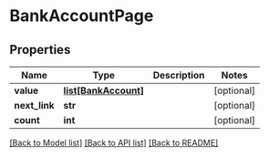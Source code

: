 # BankAccountPage

## Properties
Name | Type | Description | Notes
------------ | ------------- | ------------- | -------------
**value** | [**list[BankAccount]**](BankAccount.md) |  | [optional] 
**next_link** | **str** |  | [optional] 
**count** | **int** |  | [optional] 

[[Back to Model list]](../README.md#documentation-for-models) [[Back to API list]](../README.md#documentation-for-api-endpoints) [[Back to README]](../README.md)


